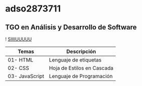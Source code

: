 # adso2873711
## TGO en Análisis y Desarrollo de Software 
! [SIIIIUUUUU](https://assets-es.imgfoot.com/media/cache/642x382/cr7-652a3f2621cf4.jpg)

| Temas | Descripción|
| ----- | -----------|
| 01- HTML| Lenguaje de etiquetas |
| 02- CSS| Hoja de Estilos en Cascada |
| 03- JavaScript | Lenguaje de Programación |